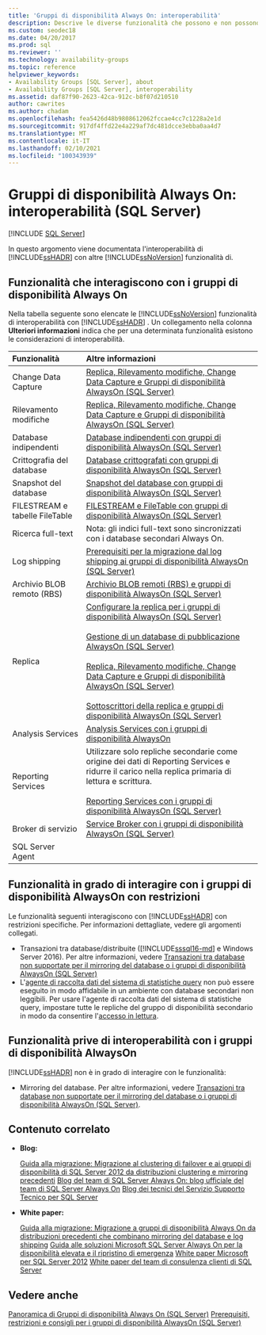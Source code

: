 ```yaml
---
title: 'Gruppi di disponibilità Always On: interoperabilità'
description: Descrive le diverse funzionalità che possono e non possono funzionare insieme a un gruppo di disponibilità Always On.
ms.custom: seodec18
ms.date: 04/20/2017
ms.prod: sql
ms.reviewer: ''
ms.technology: availability-groups
ms.topic: reference
helpviewer_keywords:
- Availability Groups [SQL Server], about
- Availability Groups [SQL Server], interoperability
ms.assetid: daf87f90-2623-42ca-912c-b8f07d210510
author: cawrites
ms.author: chadam
ms.openlocfilehash: fea5426d48b9808612062fccae4cc7c1228a2e1d
ms.sourcegitcommit: 917df4ffd22e4a229af7dc481dcce3ebba0aa4d7
ms.translationtype: MT
ms.contentlocale: it-IT
ms.lasthandoff: 02/10/2021
ms.locfileid: "100343939"
---
```

# <a name="always-on-availability-groups-interoperability-sql-server"></a>Gruppi di disponibilità Always On: interoperabilità (SQL Server)
[!INCLUDE [SQL Server](../../../includes/applies-to-version/sqlserver.md)]

In questo argomento viene documentata l'interoperabilità di [!INCLUDE[ssHADR](../../../includes/sshadr-md.md)] con altre [!INCLUDE[ssNoVersion](../../../includes/ssnoversion-md.md)] funzionalità di.

## <a name="features-that-interoperate-with-always-on-availability-groups"></a><a name="Interop"></a> Funzionalità che interagiscono con i gruppi di disponibilità Always On

Nella tabella seguente sono elencate le [!INCLUDE[ssNoVersion](../../../includes/ssnoversion-md.md)] funzionalità di interoperabilità con [!INCLUDE[ssHADR](../../../includes/sshadr-md.md)] . Un collegamento nella colonna **Ulteriori informazioni** indica che per una determinata funzionalità esistono le considerazioni di interoperabilità.

|Funzionalità|Altre informazioni|
|:------|:---------------|
|Change Data Capture|[Replica, Rilevamento modifiche, Change Data Capture e Gruppi di disponibilità AlwaysOn &#40;SQL Server&#41;](../../../database-engine/availability-groups/windows/replicate-track-change-data-capture-always-on-availability.md)|
|Rilevamento modifiche|[Replica, Rilevamento modifiche, Change Data Capture e Gruppi di disponibilità AlwaysOn &#40;SQL Server&#41;](../../../database-engine/availability-groups/windows/replicate-track-change-data-capture-always-on-availability.md)|
|Database indipendenti|[Database indipendenti con gruppi di disponibilità AlwaysOn &#40;SQL Server&#41;](../../../database-engine/availability-groups/windows/contained-databases-with-always-on-availability-groups-sql-server.md)|
|Crittografia del database|[Database crittografati con gruppi di disponibilità AlwaysOn &#40;SQL Server&#41;](../../../database-engine/availability-groups/windows/encrypted-databases-with-always-on-availability-groups-sql-server.md)|
|Snapshot del database|[Snapshot del database con gruppi di disponibilità AlwaysOn &#40;SQL Server&#41;](../../../database-engine/availability-groups/windows/database-snapshots-with-always-on-availability-groups-sql-server.md)|
|FILESTREAM e tabelle FileTable|[FILESTREAM e FileTable con gruppi di disponibilità AlwaysOn &#40;SQL Server&#41;](../../../database-engine/availability-groups/windows/filestream-and-filetable-with-always-on-availability-groups-sql-server.md)|
|Ricerca full-text|Nota: gli indici full-text sono sincronizzati con i database secondari Always On.|
|Log shipping|[Prerequisiti per la migrazione dal log shipping ai gruppi di disponibilità AlwaysOn &#40;SQL Server&#41;](../../../database-engine/availability-groups/windows/prereqs-migrating-log-shipping-to-always-on-availability-groups.md)|
|Archivio BLOB remoto (RBS)|[Archivio BLOB remoti &#40;RBS&#41; e gruppi di disponibilità AlwaysOn &#40;SQL Server&#41;](../../../database-engine/availability-groups/windows/remote-blob-store-rbs-and-always-on-availability-groups-sql-server.md)|
|Replica|[Configurare la replica per i gruppi di disponibilità AlwaysOn &#40;SQL Server&#41;](../../../database-engine/availability-groups/windows/configure-replication-for-always-on-availability-groups-sql-server.md)<br /><br /> [Gestione di un database di pubblicazione AlwaysOn &#40;SQL Server&#41;](../../../database-engine/availability-groups/windows/maintaining-an-always-on-publication-database-sql-server.md)<br /><br /> [Replica, Rilevamento modifiche, Change Data Capture e Gruppi di disponibilità AlwaysOn &#40;SQL Server&#41;](../../../database-engine/availability-groups/windows/replicate-track-change-data-capture-always-on-availability.md)<br /><br /> [Sottoscrittori della replica e gruppi di disponibilità AlwaysOn &#40;SQL Server&#41;](../../../database-engine/availability-groups/windows/replication-subscribers-and-always-on-availability-groups-sql-server.md)|
|Analysis Services|[Analysis Services con i gruppi di disponibilità AlwaysOn](../../../database-engine/availability-groups/windows/analysis-services-with-always-on-availability-groups.md)|
|Reporting Services|Utilizzare solo repliche secondarie come origine dei dati di Reporting Services e ridurre il carico nella replica primaria di lettura e scrittura.<br /><br /> [Reporting Services con i gruppi di disponibilità AlwaysOn &#40;SQL Server&#41;](../../../database-engine/availability-groups/windows/reporting-services-with-always-on-availability-groups-sql-server.md)|
|Broker di servizio|[Service Broker con i gruppi di disponibilità AlwaysOn &#40;SQL Server&#41;](../../../database-engine/availability-groups/windows/service-broker-with-always-on-availability-groups-sql-server.md)|
|SQL Server Agent|&nbsp;|

## <a name="features-that-interoperate-with-always-on-availability-groups-with-restrictions"></a><a name="restrictions"></a> Funzionalità in grado di interagire con i gruppi di disponibilità AlwaysOn con restrizioni

Le funzionalità seguenti interagiscono con [!INCLUDE[ssHADR](../../../includes/sshadr-md.md)] con restrizioni specifiche. Per informazioni dettagliate, vedere gli argomenti collegati.

- Transazioni tra database/distribuite ([!INCLUDE[sssql16-md](../../../includes/sssql16-md.md)] e Windows Server 2016). Per altre informazioni, vedere [Transazioni tra database non supportate per il mirroring del database o i gruppi di disponibilità AlwaysOn &#40;SQL Server&#41;](../../../database-engine/availability-groups/windows/transactions-always-on-availability-and-database-mirroring.md)
- L'[agente di raccolta dati del sistema di statistiche query](../../../relational-databases/data-collection/system-data-collection-set-reports.md#Query) non può essere eseguito in modo affidabile in un ambiente con database secondari non leggibili. Per usare l'agente di raccolta dati del sistema di statistiche query, impostare tutte le repliche del gruppo di disponibilità secondario in modo da consentire l'[accesso in lettura](configure-read-only-access-on-an-availability-replica-sql-server.md). 

## <a name="features-that-do-not-interoperate-with-always-on-availability-groups"></a><a name="NoInterop"></a> Funzionalità prive di interoperabilità con i gruppi di disponibilità AlwaysOn

[!INCLUDE[ssHADR](../../../includes/sshadr-md.md)] non è in grado di interagire con le funzionalità:

- Mirroring del database. Per altre informazioni, vedere [Transazioni tra database non supportate per il mirroring del database o i gruppi di disponibilità AlwaysOn &#40;SQL Server&#41;](../../../database-engine/availability-groups/windows/transactions-always-on-availability-and-database-mirroring.md).

## <a name="related-content"></a><a name="RelatedContent"></a> Contenuto correlato

- **Blog:**

  [Guida alla migrazione: Migrazione al clustering di failover e ai gruppi di disponibilità di SQL Server 2012 da distribuzioni clustering e mirroring precedenti](/archive/blogs/sqlalwayson/now-available-migration-guide-migrating-to-sql-server-2012-failover-clustering-and-availability-groups-from-prior-clustering-and-mirroring-deployments)
  [Blog del team di SQL Server Always On: blog ufficiale del team di SQL Server Always On](/archive/blogs/sqlalwayson/)
  [Blog dei tecnici del Servizio Supporto Tecnico per SQL Server](/archive/blogs/psssql/)

- **White paper:**

  [Guida alla migrazione: Migrazione a gruppi di disponibilità Always On da distribuzioni precedenti che combinano mirroring del database e log shipping](/previous-versions/sql/sql-server-2012/jj635217(v=msdn.10))
  [Guida alle soluzioni Microsoft SQL Server Always On per la disponibilità elevata e il ripristino di emergenza](/previous-versions/sql/sql-server-2012/hh781257(v=msdn.10))
  [White paper Microsoft per SQL Server 2012](https://social.technet.microsoft.com/wiki/contents/articles/13146.white-paper-gallery-for-sql-server.aspx#[Category]SQLServer2012)
  [White paper del team di consulenza clienti di SQL Server](https://techcommunity.microsoft.com/t5/DataCAT/bg-p/DataCAT/)

## <a name="see-also"></a>Vedere anche

[Panoramica di Gruppi di disponibilità Always On &#40;SQL Server&#41;](../../../database-engine/availability-groups/windows/overview-of-always-on-availability-groups-sql-server.md)
[Prerequisiti, restrizioni e consigli per i gruppi di disponibilità AlwaysOn &#40;SQL Server&#41;](../../../database-engine/availability-groups/windows/prereqs-restrictions-recommendations-always-on-availability.md)